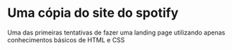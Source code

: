 # Uma cópia do site do spotify

Uma das primeiras tentativas de fazer uma landing page utilizando apenas conhecimentos básicos de HTML e CSS
